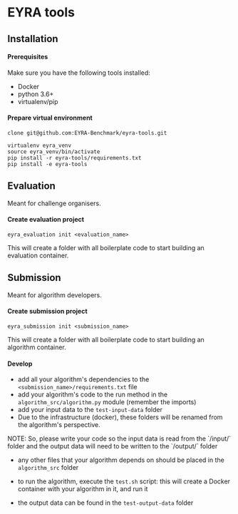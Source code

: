 # EYRA tools

## Installation 

#### Prerequisites

Make sure you have the following tools installed:
- Docker
- python 3.6+
- virtualenv/pip

#### Prepare virtual environment

```
clone git@github.com:EYRA-Benchmark/eyra-tools.git

virtualenv eyra_venv
source eyra_venv/bin/activate
pip install -r eyra-tools/requirements.txt
pip install -e eyra-tools
```

## Evaluation

Meant for challenge organisers.

#### Create evaluation project

```
eyra_evaluation init <evaluation_name>
```

This will create a folder with all boilerplate code to start building an evaluation container. 

## Submission

Meant for algorithm developers.

#### Create submission project

```
eyra_submission init <submission_name>
```

This will create a folder with all boilerplate code to start building an algorithm container. 

#### Develop
- add all your algorithm's dependencies to the `<submission_name>/requirements.txt` file
- add your algorithm's code to the run method in the `algorithm_src/algorithm.py` module (remember the imports)
- add your input data to the `test-input-data` folder
- Due to the infrastructure (docker), these folders will be renamed from the algorithm's perspective. 

<aside class="warning">
NOTE: So, please write your code so the input data is read from the `/input/` folder and the output data will need to be written to the `/output/` folder 
 </aside>

- any other files that your algorithm depends on should be placed in the `algorithm_src` folder

- to run the algorithm, execute the `test.sh` script: this will create a Docker container with your algorithm in it, and run it
- the output data can be found in the `test-output-data` folder
